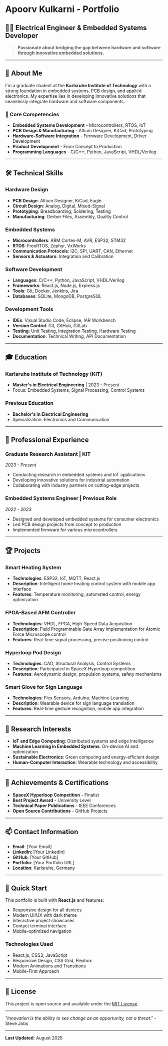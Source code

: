 # Apoorv Kulkarni - Portfolio

## 👨‍💻 Electrical Engineer & Embedded Systems Developer

> **Passionate about bridging the gap between hardware and software through innovative embedded solutions.**

---

## 🎯 About Me

I'm a graduate student at the **Karlsruhe Institute of Technology** with a strong foundation in embedded systems, PCB design, and applied electronics. My expertise lies in developing innovative solutions that seamlessly integrate hardware and software components.

### 🚀 Core Competencies
- **Embedded Systems Development** - Microcontrollers, RTOS, IoT
- **PCB Design & Manufacturing** - Altium Designer, KiCad, Prototyping
- **Hardware-Software Integration** - Firmware Development, Driver Development
- **Product Development** - From Concept to Production
- **Programming Languages** - C/C++, Python, JavaScript, VHDL/Verilog

---

## 🛠️ Technical Skills

### **Hardware Design**
- **PCB Design**: Altium Designer, KiCad, Eagle
- **Circuit Design**: Analog, Digital, Mixed-Signal
- **Prototyping**: Breadboarding, Soldering, Testing
- **Manufacturing**: Gerber Files, Assembly, Quality Control

### **Embedded Systems**
- **Microcontrollers**: ARM Cortex-M, AVR, ESP32, STM32
- **RTOS**: FreeRTOS, Zephyr, VxWorks
- **Communication Protocols**: I2C, SPI, UART, CAN, Ethernet
- **Sensors & Actuators**: Integration and Calibration

### **Software Development**
- **Languages**: C/C++, Python, JavaScript, VHDL/Verilog
- **Frameworks**: React.js, Node.js, Express.js
- **Tools**: Git, Docker, Jenkins, Jira
- **Databases**: SQLite, MongoDB, PostgreSQL

### **Development Tools**
- **IDEs**: Visual Studio Code, Eclipse, IAR Workbench
- **Version Control**: Git, GitHub, GitLab
- **Testing**: Unit Testing, Integration Testing, Hardware Testing
- **Documentation**: Technical Writing, API Documentation

---

## 🎓 Education

### **Karlsruhe Institute of Technology (KIT)**
- **Master's in Electrical Engineering** | 2023 - Present
- Focus: Embedded Systems, Signal Processing, Control Systems

### **Previous Education**
- **Bachelor's in Electrical Engineering**
- Specialization: Electronics and Communication

---

## 💼 Professional Experience

### **Graduate Research Assistant** | KIT
*2023 - Present*
- Conducting research in embedded systems and IoT applications
- Developing innovative solutions for industrial automation
- Collaborating with industry partners on cutting-edge projects

### **Embedded Systems Engineer** | Previous Role
*2022 - 2023*
- Designed and developed embedded systems for consumer electronics
- Led PCB design projects from concept to production
- Implemented firmware for various microcontrollers

---

## 🏆 Projects

### **Smart Heating System**
- **Technologies**: ESP32, IoT, MQTT, React.js
- **Description**: Intelligent home heating control system with mobile app interface
- **Features**: Temperature monitoring, automated control, energy optimization

### **FPGA-Based AFM Controller**
- **Technologies**: VHDL, FPGA, High-Speed Data Acquisition
- **Description**: Field Programmable Gate Array implementation for Atomic Force Microscope control
- **Features**: Real-time signal processing, precise positioning control

### **Hyperloop Pod Design**
- **Technologies**: CAD, Structural Analysis, Control Systems
- **Description**: Participated in SpaceX Hyperloop competition
- **Features**: Aerodynamic design, propulsion systems, safety mechanisms

### **Smart Glove for Sign Language**
- **Technologies**: Flex Sensors, Arduino, Machine Learning
- **Description**: Wearable device for sign language translation
- **Features**: Real-time gesture recognition, mobile app integration

---

## 🔬 Research Interests

- **IoT and Edge Computing**: Distributed systems and edge intelligence
- **Machine Learning in Embedded Systems**: On-device AI and optimization
- **Sustainable Electronics**: Green computing and energy-efficient design
- **Human-Computer Interaction**: Wearable technology and accessibility

---

## 🌟 Achievements & Certifications

- **SpaceX Hyperloop Competition** - Finalist
- **Best Project Award** - University Level
- **Technical Paper Publications** - IEEE Conferences
- **Open Source Contributions** - GitHub Projects

---

## 📫 Contact Information

- **Email**: [Your Email]
- **LinkedIn**: [Your LinkedIn]
- **GitHub**: [Your GitHub]
- **Portfolio**: [Your Portfolio URL]
- **Location**: Karlsruhe, Germany

---

## 🚀 Quick Start

This portfolio is built with **React.js** and features:
- Responsive design for all devices
- Modern UI/UX with dark theme
- Interactive project showcases
- Contact terminal interface
- Mobile-optimized navigation

### **Technologies Used**
- React.js, CSS3, JavaScript
- Responsive Design, CSS Grid, Flexbox
- Modern Animations and Transitions
- Mobile-First Approach

---

## 📄 License

This project is open source and available under the [MIT License](LICENSE).

---

*"Innovation is the ability to see change as an opportunity, not a threat."* - Steve Jobs

---

**Last Updated**: August 2025
